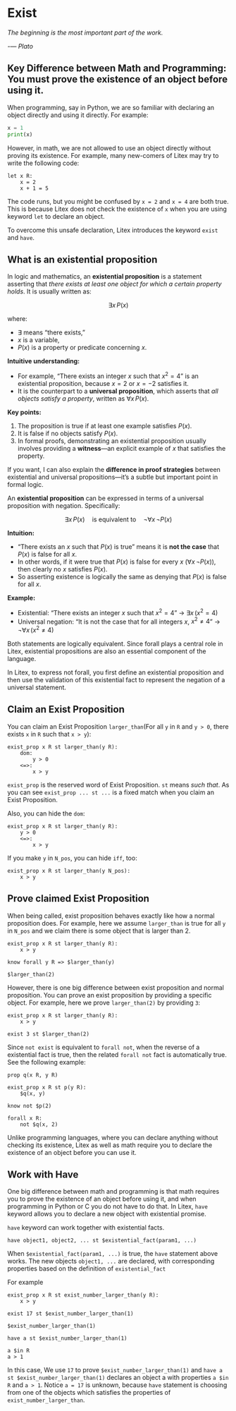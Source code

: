 # Exist

_The beginning is the most important part of the work._

_-— Plato_

## Key Difference between Math and Programming: You must prove the existence of an object before using it.

When programming, say in Python, we are so familiar with declaring an object directly and using it directly. For example:

```python
x = 1
print(x)
```

However, in math, we are not allowed to use an object directly without proving its existence. For example, many new-comers of Litex may try to write the following code:

```litex
let x R:
    x = 2
    x + 1 = 5
```

The code runs, but you might be confused by `x = 2` and `x = 4` are both true. This is because Litex does not check the existence of `x` when you are using keyword `let` to declare an object.

To overcome this unsafe declaration, Litex introduces the keyword `exist` and `have`.

## What is an existential proposition

In logic and mathematics, an **existential proposition** is a statement asserting that *there exists at least one object for which a certain property holds*. It is usually written as:

$$
\exists x \, P(x)
$$

where:

* $\exists$ means “there exists,”
* $x$ is a variable,
* $P(x)$ is a property or predicate concerning $x$.

**Intuitive understanding:**

* For example, “There exists an integer $x$ such that $x^2 = 4$” is an existential proposition, because $x = 2$ or $x = -2$ satisfies it.
* It is the counterpart to a **universal proposition**, which asserts that *all objects satisfy a property*, written as $\forall x \, P(x)$.

**Key points:**

1. The proposition is true if at least one example satisfies $P(x)$.
2. It is false if no objects satisfy $P(x)$.
3. In formal proofs, demonstrating an existential proposition usually involves providing a **witness**—an explicit example of $x$ that satisfies the property.

If you want, I can also explain the **difference in proof strategies** between existential and universal propositions—it’s a subtle but important point in formal logic.

An **existential proposition** can be expressed in terms of a universal proposition with negation. Specifically:

$$
\exists x \, P(x) \quad \text{is equivalent to} \quad \neg \forall x \, \neg P(x)
$$

**Intuition:**

* “There exists an $x$ such that $P(x)$ is true” means it is **not the case** that $P(x)$ is false for all $x$.
* In other words, if it were true that $P(x)$ is false for every $x$ ($\forall x \, \neg P(x)$), then clearly no $x$ satisfies $P(x)$.
* So asserting existence is logically the same as denying that $P(x)$ is false for all $x$.

**Example:**

* Existential: “There exists an integer $x$ such that $x^2 = 4$” → $\exists x \, (x^2 = 4)$
* Universal negation: “It is not the case that for all integers $x$, $x^2 \neq 4$” → $\neg \forall x \, (x^2 \neq 4)$

Both statements are logically equivalent. Since forall plays a central role in Litex, existential propositions are also an essential component of the language.

In Litex, to express not forall, you first define an existential proposition and then use the validation of this existential fact to represent the negation of a universal statement.

## Claim an Exist Proposition

You can claim an Exist Proposition `larger_than`(For all `y` in `R` and `y > 0`, there exists `x` in `R` such that `x > y`):

```litex
exist_prop x R st larger_than(y R):
    dom:
        y > 0
    <=>:
        x > y
```
`exist_prop` is the reserved word of Exist Proposition. `st` means *such that*. As you can see `exist_prop ... st ...` is a fixed match when you claim an Exist Proposition. 

Also, you can hide the `dom`:

```litex
exist_prop x R st larger_than(y R):
    y > 0
    <=>:
        x > y
```

If you make `y` in `N_pos`, you can hide `iff`, too:

```litex
exist_prop x R st larger_than(y N_pos):
    x > y
```

## Prove claimed Exist Proposition

When being called, exist proposition behaves exactly like how a normal proposition does. For example, here we assume `larger_than` is true for all `y` in `N_pos` and we claim there is some object that is larger than 2.

```litex
exist_prop x R st larger_than(y R):
    x > y

know forall y R => $larger_than(y)

$larger_than(2)
```

However, there is one big difference between exist proposition and normal proposition. You can prove an exist proposition by providing a specific object. For example, here we prove `larger_than(2)` by providing `3`:

```litex
exist_prop x R st larger_than(y R):
    x > y

exist 3 st $larger_than(2)
```

Since `not exist` is equivalent to `forall not`, when the reverse of a existential fact is true, then the related `forall not` fact is automatically true. See the following example:

```litex
prop q(x R, y R)

exist_prop x R st p(y R):
    $q(x, y)

know not $p(2)

forall x R:
    not $q(x, 2)
```

Unlike programming languages, where you can declare anything without checking its existence, Litex as well as math require you to declare the existence of an object before you can use it.

## Work with Have

One big difference between math and programming is that math requires you to prove the existence of an object before using it, and when programming in Python or C you do not have to do that. In Litex, `have` keyword allows you to declare a new object with existential promise.

`have` keyword can work together with existential facts.

```
have object1, object2, ... st $existential_fact(param1, ...)
```

When `$existential_fact(param1, ...)` is true, the `have` statement above works. The new objects `object1, ...` are declared, with corresponding properties based on the definition of `existential_fact`

For example

```litex
exist_prop x R st exist_number_larger_than(y R):
    x > y

exist 17 st $exist_number_larger_than(1)

$exist_number_larger_than(1)

have a st $exist_number_larger_than(1)

a $in R
a > 1
```

In this case, We use `17` to prove `$exist_number_larger_than(1)` and `have a st $exist_number_larger_than(1)` declares an object a with properties `a $in R` and `a > 1`. Notice `a = 17` is unknown, because `have` statement is choosing from one of the objects which satisfies the properties of `exist_number_larger_than`.
